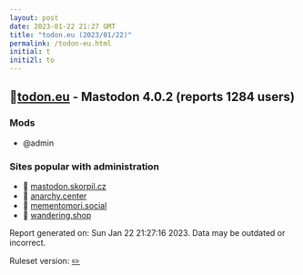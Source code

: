 ```yaml
---
layout: post
date: 2023-01-22 21:27 GMT
title: "todon.eu (2023/01/22)"
permalink: /todon-eu.html
initial: t
initi2l: to
---
```


## 🐘[todon.eu](https://todon.eu) - Mastodon 4.0.2 (reports 1284 users)

### Mods
 * @admin

### Sites popular with administration

* 🐘 [mastodon.skorpil.cz](/mastodon-skorpil-cz.html)
* 🐘 [anarchy.center](/anarchy-center.html)
* 🐘 [mementomori.social](/mementomori-social.html)
* 🐘 [wandering.shop](/wandering-shop.html)

Report generated on: Sun Jan 22 21:27:16 2023. Data may be outdated or incorrect.

Ruleset version: [✏️](/version-pencil)
